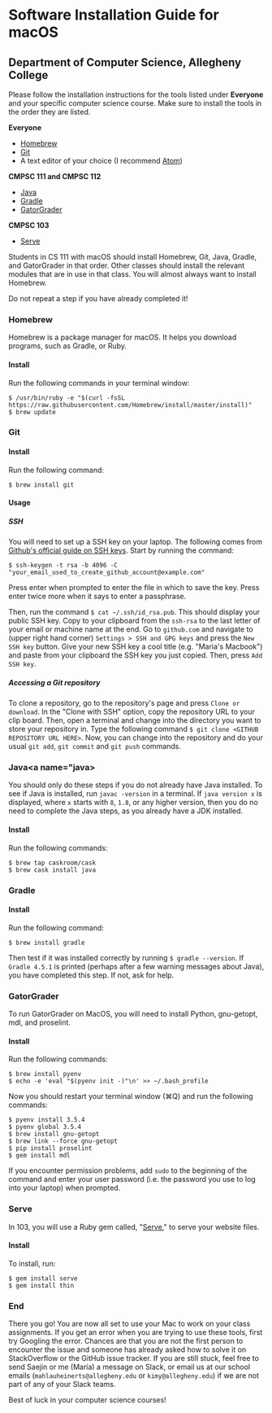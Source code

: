 # Software Installation Guide for macOS

## Department of Computer Science, Allegheny College

Please follow the installation instructions for the tools listed under **Everyone** and your specific computer science course. Make sure to install the tools in the order they are listed.

**Everyone**
- [Homebrew](#homebrew)
- [Git](#git)
- A text editor of your choice (I recommend [Atom](https://atom.io/))

**CMPSC 111 and CMPSC 112**
- [Java](#java)
- [Gradle](#gradle)
- [GatorGrader](#gatorgrader)

**CMPSC 103**
- [Serve](#serve)

Students in CS 111 with macOS should install Homebrew, Git, Java, Gradle, and GatorGrader in that order. Other classes should install the relevant modules that are in use in that class. You will almost always want to install Homebrew.

Do not repeat a step if you have already completed it!

### Homebrew<a name="homebrew"></a>

Homebrew is a package manager for macOS. It helps you download programs, such as Gradle, or Ruby.

#### Install

Run the following commands in your terminal window:

```
$ /usr/bin/ruby -e "$(curl -fsSL https://raw.githubusercontent.com/Homebrew/install/master/install)"
$ brew update
```

### Git<a name="git"></a>

#### Install

Run the following command:

```
$ brew install git
```

#### Usage

##### SSH

You will need to set up a SSH key on your laptop. The following comes from [Github's official guide on SSH keys](https://help.github.com/articles/generating-a-new-ssh-key-and-adding-it-to-the-ssh-agent/). Start by running the command:

```
$ ssh-keygen -t rsa -b 4096 -C "your_email_used_to_create_github_account@example.com"
```

Press enter when prompted to enter the file in which to save the key. Press enter twice more when it says to enter a passphrase.

Then, run the command `$ cat ~/.ssh/id_rsa.pub`. This should display your public SSH key. Copy to your clipboard from the `ssh-rsa` to the last letter of your email or machine name at the end. Go to `github.com` and navigate to (upper right hand corner) `Settings > SSH and GPG keys` and press the `New SSH key` button. Give your new SSH key a cool title (e.g. "Maria's Macbook") and paste from your clipboard the SSH key you just copied. Then, press `Add SSH key`.

##### Accessing a Git repository

To clone a repository, go to the repository's page and press `Clone or download`. In the "Clone with SSH" option, copy the repository URL to your clip board. Then, open a terminal and change into the directory you want to store your repository in. Type the following command `$ git clone <GITHUB REPOSITORY URL HERE>`. Now, you can change into the repository and do your usual `git add`, `git commit` and `git push` commands.

### Java<a name="java></a>

You should only do these steps if you do not already have Java installed. To see if Java is installed, run `javac -version` in a terminal. If `java version x` is displayed, where `x` starts with `8`, `1.8`, or any higher version, then you do no need to complete the Java steps, as you already have a JDK installed.

#### Install

Run the following commands:

```
$ brew tap caskroom/cask
$ brew cask install java
```

### Gradle<a name="gradle"></a>

#### Install

Run the following command:

```
$ brew install gradle
```

Then test if it was installed correctly by running `$ gradle --version`. If `Gradle 4.5.1` is printed (perhaps after a few warning messages about Java), you have completed this step. If not, ask for help.

### GatorGrader<a name="gatorgrader"></a>

To run GatorGrader on MacOS, you will need to install Python, gnu-getopt, mdl, and proselint.

#### Install

Run the following commands:

```
$ brew install pyenv
$ echo -e 'eval "$(pyenv init -)"\n' >> ~/.bash_profile
```

Now you should restart your terminal window (&#8984;Q) and run the following commands:

```
$ pyenv install 3.5.4
$ pyenv global 3.5.4
$ brew install gnu-getopt
$ brew link --force gnu-getopt
$ pip install proselint
$ gem install mdl
```

If you encounter permission problems, add `sudo` to the beginning of the command and enter your user password (i.e. the password you use to log into your laptop) when prompted.


### Serve<a name="serve"></a>

In 103, you will use a Ruby gem called, "[Serve](https://github.com/jlong/serve)," to serve your website files. 

#### Install

To install, run:

```
$ gem install serve
$ gem install thin
```

### End

There you go! You are now all set to use your Mac to work on your class assignments. If you get an error when you are trying to use these tools, first try Googling the error. Chances are that you are not the first person to encounter the issue and someone has already asked how to solve it on StackOverflow or the GitHub issue tracker. If you are still stuck, feel free to send Saejin or me (Maria) a message on Slack, or email us at our school emails (`mahlauheinerts@allegheny.edu` or `kimy@allegheny.edu`) if we are not part of any of your Slack teams.

Best of luck in your computer science courses!
